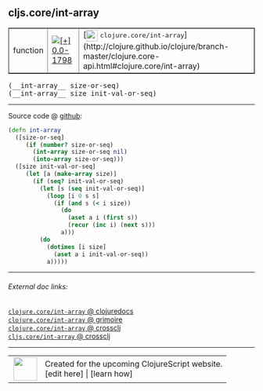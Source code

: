 ## cljs.core/int-array



 <table border="1">
<tr>
<td>function</td>
<td><a href="https://github.com/cljsinfo/cljs-api-docs/tree/0.0-1798"><img valign="middle" alt="[+] 0.0-1798" title="Added in 0.0-1798" src="https://img.shields.io/badge/+-0.0--1798-lightgrey.svg"></a> </td>
<td>
[<img height="24px" valign="middle" src="http://i.imgur.com/1GjPKvB.png"> <samp>clojure.core/int-array</samp>](http://clojure.github.io/clojure/branch-master/clojure.core-api.html#clojure.core/int-array)
</td>
</tr>
</table>


 <samp>
(__int-array__ size-or-seq)<br>
</samp>
 <samp>
(__int-array__ size init-val-or-seq)<br>
</samp>

---







Source code @ [github](https://github.com/clojure/clojurescript/blob/r1877/src/cljs/cljs/core.cljs#L2277-L2295):

```clj
(defn int-array
  ([size-or-seq]
     (if (number? size-or-seq)
       (int-array size-or-seq nil)
       (into-array size-or-seq)))
  ([size init-val-or-seq]
     (let [a (make-array size)]
       (if (seq? init-val-or-seq)
         (let [s (seq init-val-or-seq)]
           (loop [i 0 s s]
             (if (and s (< i size))
               (do
                 (aset a i (first s))
                 (recur (inc i) (next s)))
               a)))
         (do
           (dotimes [i size]
             (aset a i init-val-or-seq))
           a)))))
```

<!--
Repo - tag - source tree - lines:

 <pre>
clojurescript @ r1877
└── src
    └── cljs
        └── cljs
            └── <ins>[core.cljs:2277-2295](https://github.com/clojure/clojurescript/blob/r1877/src/cljs/cljs/core.cljs#L2277-L2295)</ins>
</pre>

-->

---



###### External doc links:

[`clojure.core/int-array` @ clojuredocs](http://clojuredocs.org/clojure.core/int-array)<br>
[`clojure.core/int-array` @ grimoire](http://conj.io/store/v1/org.clojure/clojure/1.7.0-beta3/clj/clojure.core/int-array/)<br>
[`clojure.core/int-array` @ crossclj](http://crossclj.info/fun/clojure.core/int-array.html)<br>
[`cljs.core/int-array` @ crossclj](http://crossclj.info/fun/cljs.core.cljs/int-array.html)<br>

---

 <table>
<tr><td>
<img valign="middle" align="right" width="48px" src="http://i.imgur.com/Hi20huC.png">
</td><td>
Created for the upcoming ClojureScript website.<br>
[edit here] | [learn how]
</td></tr></table>

[edit here]:https://github.com/cljsinfo/cljs-api-docs/blob/master/cljsdoc/cljs.core_int-array.cljsdoc
[learn how]:https://github.com/cljsinfo/cljs-api-docs/wiki/cljsdoc-files

<!--

This information was too distracting to show to readers, but I'll leave it
commented here since it is helpful to:

- pretty-print the data used to generate this document
- and show how to retrieve that data



The API data for this symbol:

```clj
{:ns "cljs.core",
 :name "int-array",
 :signature ["[size-or-seq]" "[size init-val-or-seq]"],
 :history [["+" "0.0-1798"]],
 :type "function",
 :full-name-encode "cljs.core_int-array",
 :source {:code "(defn int-array\n  ([size-or-seq]\n     (if (number? size-or-seq)\n       (int-array size-or-seq nil)\n       (into-array size-or-seq)))\n  ([size init-val-or-seq]\n     (let [a (make-array size)]\n       (if (seq? init-val-or-seq)\n         (let [s (seq init-val-or-seq)]\n           (loop [i 0 s s]\n             (if (and s (< i size))\n               (do\n                 (aset a i (first s))\n                 (recur (inc i) (next s)))\n               a)))\n         (do\n           (dotimes [i size]\n             (aset a i init-val-or-seq))\n           a)))))",
          :title "Source code",
          :repo "clojurescript",
          :tag "r1877",
          :filename "src/cljs/cljs/core.cljs",
          :lines [2277 2295]},
 :full-name "cljs.core/int-array",
 :clj-symbol "clojure.core/int-array"}

```

Retrieve the API data for this symbol:

```clj
;; from Clojure REPL
(require '[clojure.edn :as edn])
(-> (slurp "https://raw.githubusercontent.com/cljsinfo/cljs-api-docs/catalog/cljs-api.edn")
    (edn/read-string)
    (get-in [:symbols "cljs.core/int-array"]))
```

-->
